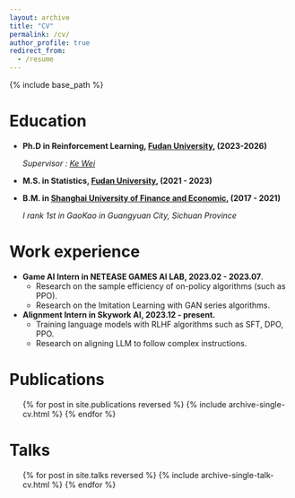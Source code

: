 ```yaml
---
layout: archive
title: "CV"
permalink: /cv/
author_profile: true
redirect_from:
  - /resume
---
```


{% include base_path %}

Education
======

* **Ph.D in Reinforcement Learning, [Fudan University](https://www.fudan.edu.cn/), (2023-2026)**

  *Supervisor : [Ke Wei](https://makwei.github.io/)*

* **M.S. in Statistics, [Fudan University](https://www.fudan.edu.cn/), (2021 - 2023)**

* **B.M. in [Shanghai University of Finance and Economic](https://www.sufe.edu.cn/), (2017 - 2021)**

  *I rank 1st in GaoKao in Guangyuan City, Sichuan Province*

Work experience
======

* **Game AI Intern in NETEASE GAMES AI LAB, 2023.02 - 2023.07**. 
  - Research on the sample efficiency of on-policy algorithms (such as PPO). 
  - Research on the Imitation Learning with GAN series algorithms. 
* **Alignment Intern in Skywork AI, 2023.12 - present.**
  - Training language models with RLHF algorithms such as SFT, DPO, PPO. 
  - Research on aligning LLM to follow complex instructions. 

Publications
======

<ul>{% for post in site.publications reversed %}
  {% include archive-single-cv.html %}
{% endfor %}</ul>

Talks
======

  <ul>{% for post in site.talks reversed %}
    {% include archive-single-talk-cv.html  %}
  {% endfor %}</ul>
